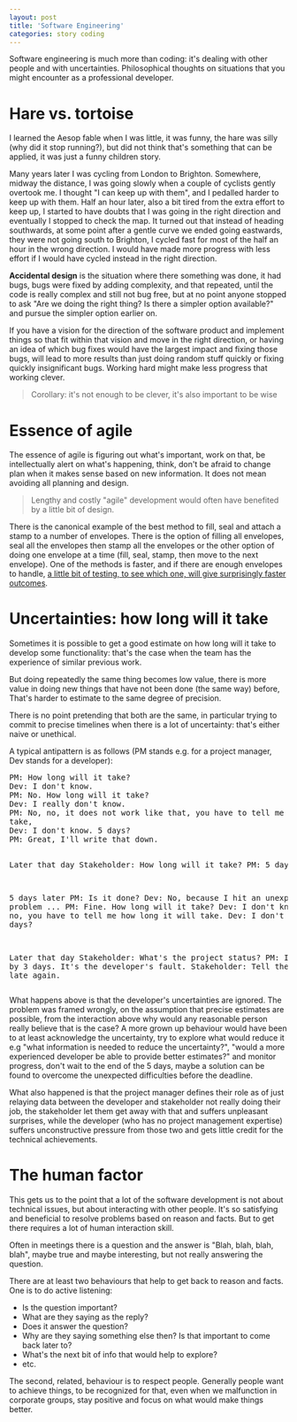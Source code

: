 ```yaml
---
layout: post
title: 'Software Engineering'
categories: story coding
---
```


Software engineering is much more than coding: it's dealing with other people
and with uncertainties. Philosophical thoughts on situations that you might
encounter as a professional developer.


# Hare vs. tortoise

I learned the Aesop fable when I was little, it was funny, the hare was silly
(why did it stop running?), but did not think that's something that can be
applied, it was just a funny children story.

Many years later I was cycling from London to Brighton. Somewhere, midway the
distance, I was going slowly when a couple of cyclists gently overtook me. I
thought "I can keep up with them", and I pedalled harder to keep up with them.
Half an hour later, also a bit tired from the extra effort to keep up, I
started to have doubts that I was going in the right direction and eventually I
stopped to check the map. It turned out that instead of heading southwards, at
some point after a gentle curve we ended going eastwards, they were not going
south to Brighton, I cycled fast for most of the half an hour in the wrong
direction.  I would have made more progress with less effort if I would have
cycled instead in the right direction.

**Accidental design** is the situation where there something was done, it had
bugs, bugs were fixed by adding complexity, and that repeated, until the code
is really complex and still not bug free, but at no point anyone stopped to ask
"Are we doing the right thing? Is there a simpler option available?" and pursue
the simpler option earlier on.

If you have a vision for the direction of the software product and implement
things so that fit within that vision and move in the right direction, or
having an idea of which bug fixes would have the largest impact and fixing
those bugs, will lead to more results than just doing random stuff quickly or
fixing quickly insignificant bugs. Working hard might make less progress that
working clever.

> Corollary: it's not enough to be clever, it's also important to be wise


# Essence of agile

The essence of agile is figuring out what's important, work on that, be
intellectually alert on what's happening, think, don't be afraid to change plan
when it makes sense based on new information. It does not mean avoiding all
planning and design.

> Lengthy and costly "agile" development would often have benefited by a little
> bit of design.

There is the canonical example of the best method to fill, seal and attach a
stamp to a number of envelopes. There is the option of filling all envelopes,
seal all the envelopes then stamp all the envelopes or the other option of
doing one envelope at a time (fill, seal, stamp, then move to the next
envelope). One of the methods is faster, and if there are enough envelopes to
handle, [a little bit of testing, to see which one, will give surprisingly
faster outcomes](https://www.youtube.com/watch?v=Dr67i5SdXiM).


# Uncertainties: how long will it take

Sometimes it is possible to get a good estimate on how long will it take to
develop some functionality: that's the case when the team has the experience of
similar previous work.

But doing repeatedly the same thing becomes low value, there is more value in
doing new things that have not been done (the same way) before, That's harder
to estimate to the same degree of precision.

There is no point pretending that both are the same, in particular trying to
commit to precise timelines when there is a lot of uncertainty: that's either
naive or unethical.

A typical antipattern is as follows (PM stands e.g. for a project manager, Dev
stands for a developer):

<p><pre>
PM: How long will it take?
Dev: I don't know.
PM: No. How long will it take?
Dev: I really don't know.
PM: No, no, it does not work like that, you have to tell me how long it will
take,
Dev: I don't know. 5 days?
PM: Great, I'll write that down.

  Later that day
Stakeholder: How long will it take?
PM: 5 days.

  5 days later
PM: Is it done?
Dev: No, because I hit an unexpected problem ...
PM: Fine. How long will it take?
Dev: I don't know.
PM: No, no, you have to tell me how long it will take.
Dev: I don't know? 3 more days?

  Later that day
Stakeholder: What's the project status?
PM: It's late by 3 days. It's the developer's fault.
Stakeholder: Tell them to not be late again.
</pre></p>

What happens above is that the developer's uncertainties are ignored. The
problem was framed wrongly, on the assumption that precise estimates are
possible, from the interaction above why would any reasonable person really
believe that is the case? A more grown up behaviour would have been to at least
acknowledge the uncertainty, try to explore what would reduce it e.g "what
information is needed to reduce the uncertainty?", "would a more experienced
developer be able to provide better estimates?" and monitor progress, don't
wait to the end of the 5 days, maybe a solution can be found to overcome the
unexpected difficulties before the deadline.

What also happened is that the project manager defines their role as of just
relaying data between the developer and stakeholder not really doing their job,
the stakeholder let them get away with that and suffers unpleasant surprises,
while the developer (who has no project management expertise) suffers
unconstructive pressure from those two and gets little credit for the technical
achievements.


# The human factor

This gets us to the point that a lot of the software development is not about
technical issues, but about interacting with other people. It's so satisfying
and beneficial to resolve problems based on reason and facts. But to get there
requires a lot of human interaction skill.

Often in meetings there is a question and the answer is "Blah, blah, blah,
blah", maybe true and maybe interesting, but not really answering the question.

There are at least two behaviours that help to get back to reason and facts.
One is to do active listening:
- Is the question important?
- What are they saying as the reply?
- Does it answer the question?
- Why are they saying something else then? Is that important to come back later
  to?
- What's the next bit of info that would help to explore?
- etc.

The second, related, behaviour is to respect people. Generally people want to
achieve things, to be recognized for that, even when we malfunction in
corporate groups, stay positive and focus on what would make things better.
